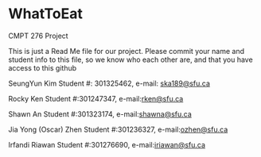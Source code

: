 # WhatToEat
CMPT 276 Project

This is just a Read Me file for our project. Please commit your name and student info to this file,
so we know who each other are, and that you have access to this github

SeungYun Kim 
Student #: 301325462, e-mail: ska189@sfu.ca

Rocky Ken
Student #:301247347, e-mail:rken@sfu.ca

Shawn An
Student #:301323174, e-mail:shawna@sfu.ca

Jia Yong (Oscar) Zhen
Student #:301236327, e-mail:ozhen@sfu.ca

Irfandi Riawan
Student #:301276690, e-mail:iriawan@sfu.ca
